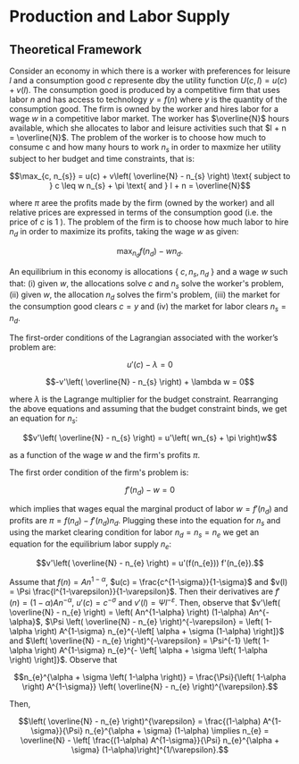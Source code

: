 # Production and Labor Supply
## Theoretical Framework
Consider an economy in which there is a worker with preferences
for leisure $l$ and a consumption good $c$ represente dby the utility function $U(c,l) = u(c) + v(l)$. The
consumption good is produced by a competitive firm that uses labor $n$ and has access to technology $y = f(n)$ where $y$ is the quantity of the consumption good. The firm is owned by the worker
and hires labor for a wage $w$ in a competitive labor market. The worker has $\overline{N}$ hours available, which she
allocates to labor and leisure activities such that $l + n = \overline{N}$. The problem of the worker is to choose how
much to consume c and how many hours to work $n_{s}$ in order to maxmize her utility subject to her budget
and time constraints, that is:
```math
\max_{c, n_{s}} = u(c) + v\left( \overline{N} - n_{s} \right) \text{ subject to } c \leq w n_{s} + \pi \text{ and } l + n = \overline{N}
```
where $\pi$ aree the profits made by the firm (owned by the worker) and all relative prices are expressed in
terms of the consumption good (i.e. the price of $c$ is 1 ). The problem of the firm is to choose how much
labor to hire $n_{d}$ in order to maximize its profits, taking the wage $w$ as given:
```math
\max_{n_{d}} f\left( n_{d} \right) - wn_{d}.
```
An equilibrium in this economy is allocations { $c, n_{s}, n_{d}$ } and a wage $w$ such that: (i) given $w$, the allocations solve $c$ and $n_{s}$ solve the worker's problem, (ii) given $w$, the allocation $n_{d}$ solves the firm's problem, (iii) the market for the consumption good clears $c=y$ and (iv) the market for labor clears $n_{s} = n_{d}$.

The first-order conditions of the Lagrangian associated with the worker’s problem are:
```math
u'(c) - \lambda = 0
```
```math
-v'\left( \overline{N} - n_{s} \right) + \lambda w = 0
```
where $\lambda$ is the Lagrange multiplier for the budget constraint. Rearranging the above equations and
assuming that the budget constraint binds, we get an equation for $n_{s}$:
```math
v'\left( \overline{N} - n_{s} \right) = u'\left( wn_{s} + \pi \right)w
```
as a function of the wage $w$ and the firm's profits $\pi$.

The first order condition of the firm's problem is:
```math
f'(n_{d}) - w = 0
```
which implies that wages equal the marginal product of labor $w = f'(n_{d})$ and profits are $\pi = f(n_{d}) - f'(n_{d}) n_{d}$. Plugging these into the equation for $n_{s}$ and using the market clearing condition for labor $n_{d} = n_{s} = n_{e}$ we get an equation for the equilibrium labor supply $n_{e}$:
```math
v'\left( \overline{N} - n_{e} \right) = u'(f(n_{e})) f'(n_{e}).
```
Assume that $f(n) = An^{1-\alpha}$, $u(c) = \frac{c^{1-\sigma}}{1-\sigma}$ and $v(l) = \Psi \frac{l^{1-\varepsilon}}{1-\varepsilon}$. Then their derivatives are $f'(n) = \left( 1-\alpha \right)An^{-\alpha}$, $u'(c) = c^{-\sigma}$ and $v'(l) = \Psi l^{-\varepsilon}$. Then, observe that $v'\left( \overline{N} - n_{e} \right) = \left( An^{1-\alpha} \right) (1-\alpha) An^{-\alpha}$, $\Psi \left( \overline{N} - n_{e} \right)^{-\varepsilon} = \left( 1-\alpha \right) A^{1-\sigma} n_{e}^{-\left[ \alpha + \sigma (1-\alpha) \right]}$ and $\left( \overline{N} - n_{e} \right)^{-\varepsilon} = \Psi^{-1} \left( 1-\alpha \right) A^{1-\sigma} n_{e}^{- \left[ \alpha + \sigma \left( 1-\alpha \right) \right]}$. Observe that
```math
n_{e}^{\alpha + \sigma \left( 1-\alpha \right)} = \frac{\Psi}{\left( 1-\alpha \right) A^{1-\sigma}} \left( \overline{N} - n_{e} \right)^{\varepsilon}.
```
Then,
```math
\left( \overline{N} - n_{e} \right)^{\varepsilon} = \frac{(1-\alpha) A^{1-\sigma}}{\Psi} n_{e}^{\alpha + \sigma} (1-\alpha) \implies n_{e} = \overline{N} - \left[ \frac{(1-\alpha) A^{1-\sigma}}{\Psi} n_{e}^{\alpha + \sigma} (1-\alpha)\right]^{1/\varepsilon}.
```












